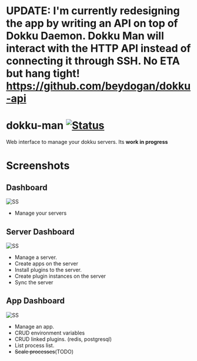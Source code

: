 # UPDATE: I'm currently redesigning the app by writing an API on top of Dokku Daemon. Dokku Man will interact with the HTTP API instead of connecting it through SSH. No ETA but hang tight! https://github.com/beydogan/dokku-api

# dokku-man [![Status](https://img.shields.io/badge/stability-experimental-green.svg?style=flat-square)]()
Web interface to manage your dokku servers. Its **work in progress**

# Screenshots

## Dashboard
![SS](http://i.imgur.com/pUH0X4U.png)

* Manage your servers

## Server Dashboard
![SS](http://i.imgur.com/TCuSjDS.jpg)

* Manage a server. 
* Create apps on the server
* Install plugins to the server.
* Create plugin instances on the server
* Sync the server


## App Dashboard
![SS](http://i.imgur.com/FZA4Wly.jpg)

* Manage an app. 
* CRUD environment variables
* CRUD linked plugins. (redis, postgresql)
* List process list.
* ~~Scale processes~~(TODO)
